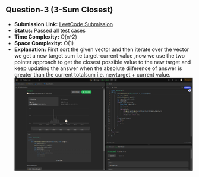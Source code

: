 
## Question-3 (3-Sum Closest)

- **Submission Link:** [LeetCode Submission](https://leetcode.com/problems/3sum-closest/submissions/1149059401)
- **Status:** Passed all test cases
- **Time Complexity:** O(n^2)
- **Space Complexity:** O(1)
- **Explanation:** First sort the given vector and then iterate over the vector we get a new target sum i.e target-current value ,now we use the two pointer approach to get the closest possible value to the new target and keep updating the answer when the absolute diiference of answer is greater than the current totalsum i.e. newtarget + current value.
  ![Submission Photo](image.png)
